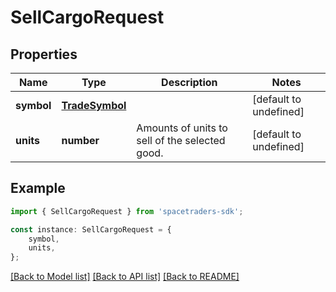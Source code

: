 # SellCargoRequest


## Properties

Name | Type | Description | Notes
------------ | ------------- | ------------- | -------------
**symbol** | [**TradeSymbol**](TradeSymbol.md) |  | [default to undefined]
**units** | **number** | Amounts of units to sell of the selected good. | [default to undefined]

## Example

```typescript
import { SellCargoRequest } from 'spacetraders-sdk';

const instance: SellCargoRequest = {
    symbol,
    units,
};
```

[[Back to Model list]](../README.md#documentation-for-models) [[Back to API list]](../README.md#documentation-for-api-endpoints) [[Back to README]](../README.md)
